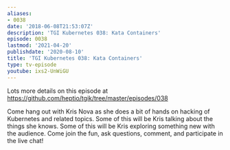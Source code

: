```yaml
---
aliases:
- 0038
date: '2018-06-08T21:53:07Z'
description: 'TGI Kubernetes 038: Kata Containers'
episode: 0038
lastmod: '2021-04-20'
publishdate: '2020-08-10'
title: 'TGI Kubernetes 038: Kata Containers'
type: tv-episode
youtube: ixs2-UnWiGU
---
```


Lots more details on this episode at https://github.com/heptio/tgik/tree/master/episodes/038

Come hang out with Kris Nova as she does a bit of hands on hacking of Kubernetes and related topics. Some of this will be Kris talking about the things she knows. Some of this will be Kris exploring something new with the audience. Come join the fun, ask questions, comment, and participate in the live chat!